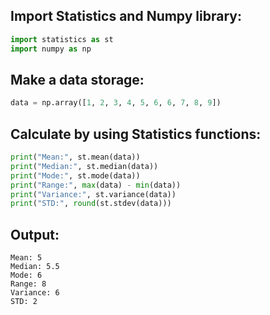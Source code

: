 ## Import Statistics and Numpy library: 
```py
import statistics as st
import numpy as np
```
## Make a data storage:
```py
data = np.array([1, 2, 3, 4, 5, 6, 6, 7, 8, 9])
```

## Calculate by using Statistics functions:
```py
print("Mean:", st.mean(data))
print("Median:", st.median(data))
print("Mode:", st.mode(data))
print("Range:", max(data) - min(data))
print("Variance:", st.variance(data))
print("STD:", round(st.stdev(data)))
```

## Output:
```
Mean: 5
Median: 5.5
Mode: 6
Range: 8
Variance: 6
STD: 2
```
